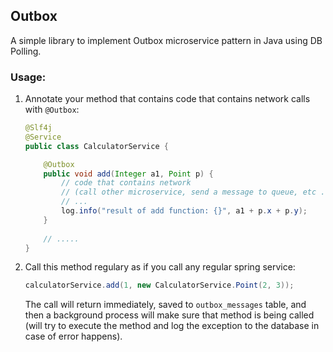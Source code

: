 ## Outbox

A simple library to implement Outbox microservice pattern in Java using DB Polling.

### Usage:

1. Annotate your method that contains code that contains network calls with `@Outbox`:
    ```java
    @Slf4j
    @Service
    public class CalculatorService {
    
        @Outbox
        public void add(Integer a1, Point p) {
            // code that contains network 
            // (call other microservice, send a message to queue, etc ...)
            // ...
            log.info("result of add function: {}", a1 + p.x + p.y);
        }
        
        // .....
    }
    ```
2. Call this method regulary as if you call any regular spring service:
    ```java 
    calculatorService.add(1, new CalculatorService.Point(2, 3));
    ```
   The call will return immediately, saved to `outbox_messages` table, and then a background process will make sure
   that method is being called (will try to execute the method and log the exception to the database in case of error
   happens).
